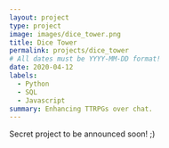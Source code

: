 ```yaml
---
layout: project
type: project
image: images/dice_tower.png
title: Dice Tower
permalink: projects/dice_tower
# All dates must be YYYY-MM-DD format!
date: 2020-04-12
labels:
  - Python
  - SQL
  - Javascript
summary: Enhancing TTRPGs over chat.
---
```


Secret project to be announced soon! ;)
